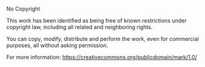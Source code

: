 No Copyright

This work has been identified as being free of known restrictions under copyright law, including all related and neighboring rights.

You can copy, modify, distribute and perform the work, even for commercial purposes, all without asking permission.

For more information: https://creativecommons.org/publicdomain/mark/1.0/
